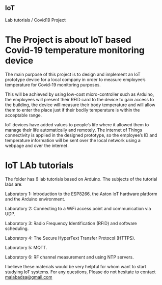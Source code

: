 ## IoT
Lab tutorials / Covid19 Project

# The Project is about IoT based Covid-19 temperature monitoring device
The main purpose of this project is to design and implement an IoT prototype device for a local company in order to measure employee’s temperature for Covid-19 monitoring purposes.

This will be achieved by using low-cost micro-controller such as Arduino, the employees will present their RFID card to the device to gain access to the building, the device will measure their body temperature and will allow them to enter the place just if their bodily temperature is within the acceptable range.

IoT devices have added values to people’s life where it allowed them to manage their life automatically and remotely. The internet of Things connectivity is applied in the designed prototype, so the employee’s ID and temperature information will be sent over the local network using a webpage and over the internet.

# IoT LAb tutorials
The folder has 6 lab tutorials based on Arduino. The subjects of the tutorial labs are:

Laboratory 1: Introduction to the ESP8266, the Aston IoT hardware platform and the Arduino environment.

Laboratory 2: Connecting to a WiFi access point and communication via UDP.

Laboratory 3: Radio Frequency Identification (RFID) and software scheduling.

Laboratory 4: The Secure HyperText Transfer Protocol (HTTPS).

Laboratory 5: MQTT.

Laboratory 6: RF channel measurement and using NTP servers.

I believe these materials would be very helpful for whom want to start studying IoT systems. For any questions, Please do not hesitate to contact malabadsa@gmail.com
